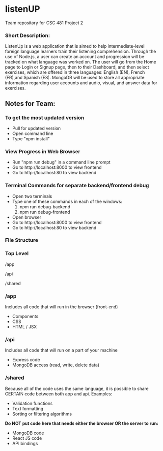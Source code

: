# listenUP
Team repository for CSC 481 Project 2

### Short Description:
ListenUp is a web application that is aimed to help intermediate-level foreign language learners train their listening comprehension. Through the use of Node.js, a user can create an account and progression will be tracked on what language was worked on. The user will go from the Home page to Login or Signup page, then to their Dashboard, and then select exercises, which are offered in three languages: English (EN), French (FR),and Spanish (ES). MongoDB will be used to store all appropriate information regarding user accounts and audio, visual, and answer data for exercises.


## Notes for Team:

### To get the most updated version
- Pull for updated version
- Open command line
- Type "npm install"

### View Progress in Web Browser
- Run "npm run debug" in a command line prompt
- Go to http://localhost:8000 to view frontend 
- Go to http://localhost:80 to view backend 

### Terminal Commands for separate backend/frontend debug
- Open two terminals
- Type one of these commands in each of the windows:
    1)  npm run debug-backend
    2)  npm run debug-frontend
- Open browser
- Go to http://localhost:8000 to view frontend 
- Go to http://localhost:80 to view backend 

### File Structure

### Top Level

/app

/api

/shared


### /app
Includes all code that will run in the browser (front-end)
- Components
- CSS
- HTML / JSX

### /api
Includes all code that will run on a part of your machine
- Express code
- MongoDB access (read, write, delete data)

### /shared
Because all of the code uses the same language, it is possible to share CERTAIN code between both app and api. Examples:
- Validation functions
- Text formatting
- Sorting or filtering algorithms

**Do NOT put code here that needs either the browser OR the server to run:**

- MongoDB code
- React JS code
- API bindings